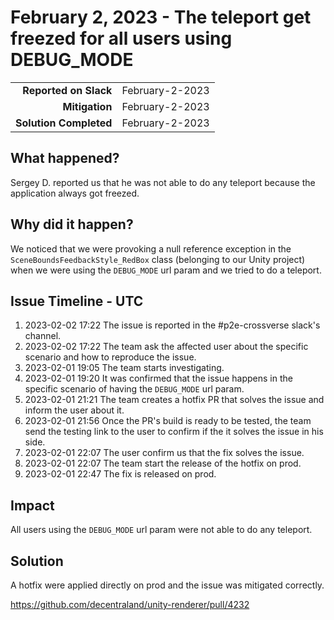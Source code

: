 # February 2, 2023 - The teleport get freezed for all users using DEBUG_MODE

|                          |               |
| -----------------------: | :------------ |
| **Reported on Slack** | February-2-2023 |
|           **Mitigation** | February-2-2023 |
|   **Solution Completed** | February-2-2023 |

## What happened?

Sergey D. reported us that he was not able to do any teleport because the application always got freezed.

## Why did it happen?

We noticed that we were provoking a null reference exception in the `SceneBoundsFeedbackStyle_RedBox` class (belonging to our Unity project) when we were using the `DEBUG_MODE` url param and we tried to do a teleport.

## Issue Timeline - UTC

1. 2023-02-02 17:22 The issue is reported in the #p2e-crossverse slack's channel.
1. 2023-02-02 17:22 The team ask the affected user about the specific scenario and how to reproduce the issue.
2. 2023-02-01 19:05 The team starts investigating.
3. 2023-02-01 19:20 It was confirmed that the issue happens in the specific scenario of having the `DEBUG_MODE` url param.
4. 2023-02-01 21:21 The team creates a hotfix PR that solves the issue and inform the user about it.
5. 2023-02-01 21:56 Once the PR's build is ready to be tested, the team send the testing link to the user to confirm if the it solves the issue in his side.
5. 2023-02-01 22:07 The user confirm us that the fix solves the issue.
6. 2023-02-01 22:07 The team start the release of the hotfix on prod.
7. 2023-02-01 22:47 The fix is released on prod.


## Impact

All users using the `DEBUG_MODE` url param were not able to do any teleport.

## Solution

A hotfix were applied directly on prod and the issue was mitigated correctly.

https://github.com/decentraland/unity-renderer/pull/4232